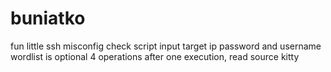 # buniatko
fun little ssh misconfig check script
input target ip 
password and username wordlist is optional
4 operations after one execution, read source
kitty

